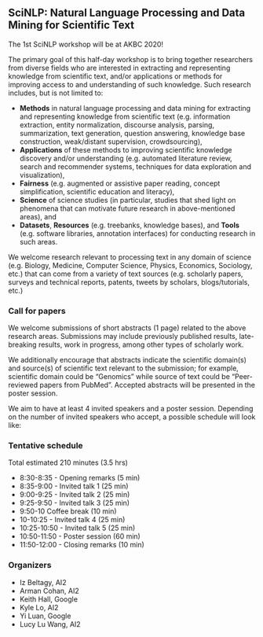 ## SciNLP: Natural Language Processing and Data Mining for Scientific Text

The 1st SciNLP workshop will be at AKBC 2020!

The primary goal of this half-day workshop is to bring together researchers from diverse fields
who are interested in extracting and representing knowledge from scientific text, and/or
applications or methods for improving access to and understanding of such knowledge. Such
research includes, but is not limited to:

* **Methods** in natural language processing and data mining for extracting and representing
knowledge from scientific text (e.g. information extraction, entity normalization, discourse
analysis, parsing, summarization, text generation, question answering, knowledge base
construction, weak/distant supervision, crowdsourcing),
* **Applications** of these methods to improving scientific knowledge discovery and/or
understanding (e.g. automated literature review, search and recommender systems,
techniques for data exploration and visualization),
* **Fairness** (e.g. augmented or assistive paper reading, concept simplification, scientific
education and literacy),
* **Science** of science studies (in particular, studies that shed light on phenomena that can
motivate future research in above-mentioned areas), and
* **Datasets**, **Resources** (e.g. treebanks, knowledge bases), and **Tools** (e.g. software
libraries, annotation interfaces) for conducting research in such areas.

We welcome research relevant to processing text in any domain of science (e.g. Biology,
Medicine, Computer Science, Physics, Economics, Sociology, etc.) that can come from a
variety of text sources (e.g. scholarly papers, surveys and technical reports, patents, tweets
by scholars, blogs/tutorials, etc.)

### Call for papers

We welcome submissions of short abstracts (1 page) related to the above research areas.
Submissions may include previously published results, late-breaking results, work in progress,
among other types of scholarly work.

We additionally encourage that abstracts indicate the scientific domain(s) and source(s) of
scientific text relevant to the submission; for example, scientific domain could be “Genomics”
while source of text could be “Peer-reviewed papers from PubMed”.
Accepted abstracts will be presented in the poster session.

We aim to have at least 4 invited speakers and a poster session. Depending on the number of
invited speakers who accept, a possible schedule will look like:

### Tentative schedule

Total estimated 210 minutes (3.5 hrs)

* 8:30-8:35 - Opening remarks (5 min)
* 8:35-9:00 - Invited talk 1 (25 min)
* 9:00-9:25 - Invited talk 2 (25 min)
* 9:25-9:50 - Invited talk 3 (25 min)
* 9:50-10 Coffee break (10 min)
* 10-10:25 - Invited talk 4 (25 min)
* 10:25-10:50 - Invited talk 5 (25 min)
* 10:50-11:50 - Poster session (60 min)
* 11:50-12:00 - Closing remarks (10 min)


### Organizers

* Iz Beltagy, AI2
* Arman Cohan, AI2
* Keith Hall, Google
* Kyle Lo, AI2
* Yi Luan, Google
* Lucy Lu Wang, AI2

